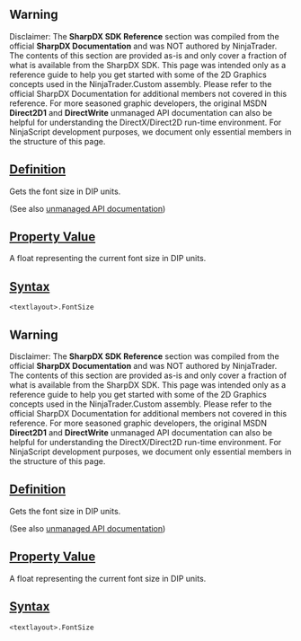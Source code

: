 ## Warning

Disclaimer: The **SharpDX SDK Reference** section was compiled from the official **SharpDX Documentation** and was NOT authored by NinjaTrader. The contents of this section are provided as-is and only cover a fraction of what is available from the SharpDX SDK. This page was intended only as a reference guide to help you get started with some of the 2D Graphics concepts used in the NinjaTrader.Custom assembly. Please refer to the official SharpDX Documentation for additional members not covered in this reference. For more seasoned graphic developers, the original MSDN **Direct2D1** and **DirectWrite** unmanaged API documentation can also be helpful for understanding the DirectX/Direct2D run-time environment. For NinjaScript development purposes, we document only essential members in the structure of this page.

## [Definition](https://developer.ninjatrader.com/docs/desktop/sharpdx_directwrite_textformat_fontsize\#definition)

Gets the font size in DIP units.

(See also [unmanaged API documentation](https://msdn.microsoft.com/en-us/library/dd316643.aspx))

## [Property Value](https://developer.ninjatrader.com/docs/desktop/sharpdx_directwrite_textformat_fontsize\#property-value)

A float representing the current font size in DIP units.

## [Syntax](https://developer.ninjatrader.com/docs/desktop/sharpdx_directwrite_textformat_fontsize\#syntax)

`<textlayout>.FontSize`

## Warning

Disclaimer: The **SharpDX SDK Reference** section was compiled from the official **SharpDX Documentation** and was NOT authored by NinjaTrader. The contents of this section are provided as-is and only cover a fraction of what is available from the SharpDX SDK. This page was intended only as a reference guide to help you get started with some of the 2D Graphics concepts used in the NinjaTrader.Custom assembly. Please refer to the official SharpDX Documentation for additional members not covered in this reference. For more seasoned graphic developers, the original MSDN **Direct2D1** and **DirectWrite** unmanaged API documentation can also be helpful for understanding the DirectX/Direct2D run-time environment. For NinjaScript development purposes, we document only essential members in the structure of this page.

## [Definition](https://developer.ninjatrader.com/docs/desktop/sharpdx_directwrite_textformat_fontsize\#definition)

Gets the font size in DIP units.

(See also [unmanaged API documentation](https://msdn.microsoft.com/en-us/library/dd316643.aspx))

## [Property Value](https://developer.ninjatrader.com/docs/desktop/sharpdx_directwrite_textformat_fontsize\#property-value)

A float representing the current font size in DIP units.

## [Syntax](https://developer.ninjatrader.com/docs/desktop/sharpdx_directwrite_textformat_fontsize\#syntax)

`<textlayout>.FontSize`